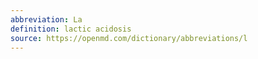 ```yaml
---
abbreviation: La
definition: lactic acidosis
source: https://openmd.com/dictionary/abbreviations/l
---
```

